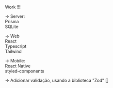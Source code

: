 Work !!!

-> Server:<br />
Prisma<br />
SQLite<br />


-> Web<br />
React<br />
Typescript<br />
Tailwind <br />

-> Mobile:<br />
React Native<br />
styled-components<br />


-> Adicionar validação, usando a biblioteca "Zod" []